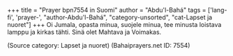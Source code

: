 +++
title = "Prayer bpn7554 in Suomi"
author = "Abdu'l-Bahá"
tags = ['lang-fi', 'prayer-', "author-Abdu'l-Bahá", "category-unsorted", "cat-Lapset ja nuoret"]
+++
Oi Jumala, opasta minua, suojele minua, tee minusta loistava lamppu ja kirkas tähti. Sinä olet Mahtava ja Voimakas.

(Source category: Lapset ja nuoret)
(Bahaiprayers.net ID: 7554)
